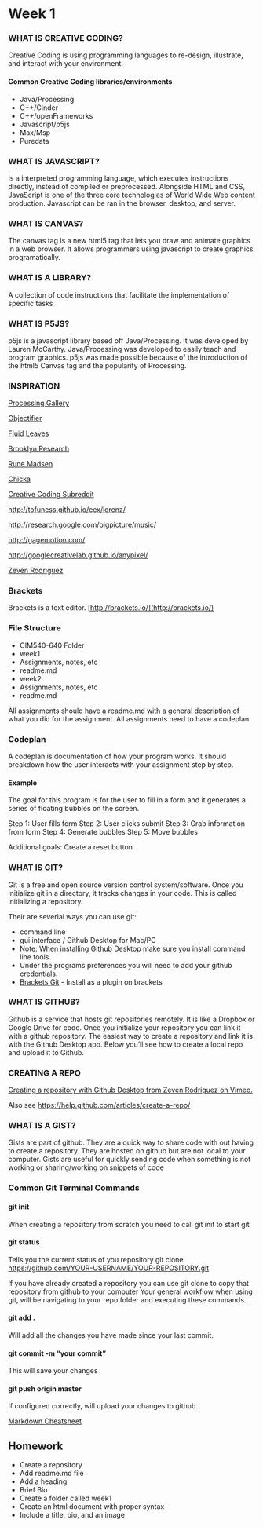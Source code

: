 # Week 1

### WHAT IS CREATIVE CODING?

Creative Coding is using programming languages to re-design, illustrate, and interact with your environment.

#### Common Creative Coding libraries/environments

* Java/Processing
* C++/Cinder
* C++/openFrameworks
* Javascript/p5js
* Max/Msp
* Puredata

### WHAT IS JAVASCRIPT?  

Is a interpreted programming language, which executes instructions directly, instead of compiled or preprocessed. Alongside HTML and CSS, JavaScript is one of the three core technologies of World Wide Web content production. Javascript can be ran in the browser, desktop, and server.

### WHAT IS CANVAS?

The canvas tag is a new html5 tag that lets you draw and animate graphics in a web browser. It allows programmers using javascript to create graphics programatically.

### WHAT IS A LIBRARY?

A collection of code instructions that facilitate the implementation of specific tasks

### WHAT IS P5JS?

p5js is a javascript library based off Java/Processing. It was developed by Lauren McCarthy. Java/Processing was developed to easily teach and program graphics. p5js was made possible because of the introduction of the html5 Canvas tag and the popularity of Processing.

### INSPIRATION

[Processing Gallery](https://processing.org/exhibition/)

[Objectifier](https://bjoernkarmann.dk/objectifier)

[Fluid Leaves](http://reinoudvanlaar.nl/project/leavespattern/)

[Brooklyn Research](http://brooklynresearch.com/projects/)

[Rune Madsen](https://runemadsen.com/)

[Chicka](http://www.imagima.com/)

[Creative Coding Subreddit](https://www.reddit.com/r/creativecoding/)

http://tofuness.github.io/eex/lorenz/

http://research.google.com/bigpicture/music/

http://gagemotion.com/

http://googlecreativelab.github.io/anypixel/

[Zeven Rodriguez](http://www.howlinwolves.com)

### Brackets

Brackets is a text editor. [http://brackets.io/](http://brackets.io/)

### File Structure

* CIM540-640 Folder
 * week1
  * Assignments, notes, etc
  * readme.md
 * week2
  * Assignments, notes, etc
  * readme.md

  All assignments should have a readme.md with a general description of what you did for the assignment. All assignments need to have a codeplan.

### Codeplan

A codeplan is documentation of how your program works. It should breakdown how the user interacts with your assignment step by step.

#### Example

The goal for this program is for the user to fill in a form and it generates a series of floating bubbles on the screen.

Step 1: User fills form
Step 2: User clicks submit
Step 3: Grab information from form
Step 4: Generate bubbles
Step 5: Move bubbles

Additional goals: Create a reset button

### WHAT IS GIT?

Git is a free and open source version control system/software. Once you initialize git in a directory, it tracks changes in your code. This is called initializing a repository.

Their are severial ways you can use git:

* command line
* gui interface / Github Desktop for Mac/PC
 * Note: When installing Github Desktop make sure you install command line tools.
 * Under the programs preferences you will need to add your github credentials.
* [Brackets Git](https://github.com/zaggino/brackets-git) - Install as a plugin on brackets

### WHAT IS GITHUB?

Github is a service that hosts git repositories remotely. It is like a Dropbox or Google Drive for code. Once you initialize your repository you can link it with a github repository. The easiest way to create a repository and link it is with the Github Desktop app. Below you’ll see how to create a local repo and upload it to Github.

### CREATING A REPO

[Creating a repository with Github Desktop from Zeven Rodriguez on Vimeo.](https://vimeo.com/230784919)

Also see https://help.github.com/articles/create-a-repo/

### WHAT IS A GIST?

Gists are part of github. They are a quick way to share code with out having to create a repository. They are hosted on github but are not local to your computer. Gists are useful for quickly sending code when something is not working or sharing/working on snippets of code


### Common Git Terminal Commands

#### git init

When creating a repository from scratch you need to call git init to start git

#### git status

Tells you the current status of you repository
git clone https://github.com/YOUR-USERNAME/YOUR-REPOSITORY.git

If you have already created a repository you can use git clone to copy that repository from github to your computer
Your general workflow when using git, will be navigating to your repo folder and executing these commands.

#### git add .

Will add all the changes you have made since your last commit.

#### git commit -m “your commit”

This will save your changes

#### git push origin master

If configured correctly, will upload your changes to github.


[Markdown Cheatsheet](https://github.com/adam-p/markdown-here/wiki/Markdown-Cheatsheet)


## Homework

* Create a repository
* Add readme.md file
* Add a heading
* Brief Bio
* Create a folder called week1
* Create an html document with proper syntax
* Include a title, bio, and an image
